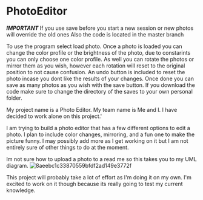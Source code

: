 # PhotoEditor

***IMPORTANT***
If you use save before you start a new session or new photos will override the old ones
Also the code is located in the master branch

To use the program select load photo. Once a photo is loaded you can change the color profile or the brightness of the photo, due to constarints you can only choose one color profile. As well you can rotate the photos or mirror them as you wish, however each rotation will reset to the original position to not cause confusion. An undo button is included to reset the photo incase you dont like the results of your changes. Once done you can save as many photos as you wish with the save button. If you download the code make sure to change the directory of the saves to your own personal folder.

My project name is a Photo Editor. My team name is Me and I. I have decided to work alone on this project.'

I am trying to build a photo editor that has a few different options to edit a photo. I plan to include color changes, mirroring, and a fun one to make the picture funny. I may possibly add more as I get working on it but I am not entirely sure of other things to do at the moment.


Im not sure how to upload a photo to a read me so this takes you to my UML diagram.
![8aeebc1c33870559bfdf2ad149e3772f](https://user-images.githubusercontent.com/104805490/226086459-bfdad4fc-e5e8-4766-85fb-de27d0f9bea7.png)

This project will probably take a lot of effort as I'm doing it on my own. I'm excited to work on it though because its really going to test my current knowledge.
